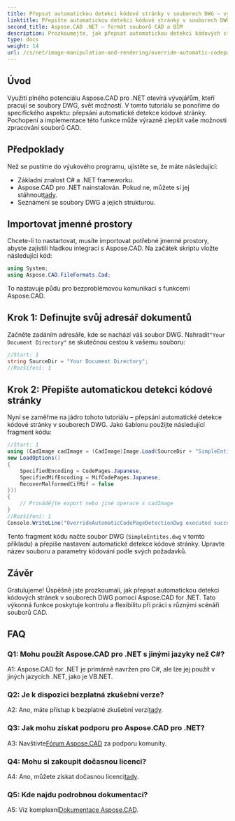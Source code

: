 ```yaml
---
title: Přepsat automatickou detekci kódové stránky v souborech DWG – výukový program Aspose.CAD
linktitle: Přepište automatickou detekci kódové stránky v souborech DWG
second_title: Aspose.CAD .NET – formát souborů CAD a BIM
description: Prozkoumejte, jak přepsat automatickou detekci kódových stránek v souborech DWG pomocí Aspose.CAD for .NET. Vylepšete své možnosti zpracování souborů CAD bez námahy.
type: docs
weight: 14
url: /cs/net/image-manipulation-and-rendering/override-automatic-codepage-detection-in-dwg/
---
```

## Úvod

Využití plného potenciálu Aspose.CAD pro .NET otevírá vývojářům, kteří pracují se soubory DWG, svět možností. V tomto tutoriálu se ponoříme do specifického aspektu: přepsání automatické detekce kódové stránky. Pochopení a implementace této funkce může výrazně zlepšit vaše možnosti zpracování souborů CAD.

## Předpoklady

Než se pustíme do výukového programu, ujistěte se, že máte následující:

- Základní znalost C# a .NET frameworku.
-  Aspose.CAD pro .NET nainstalován. Pokud ne, můžete si jej stáhnout[tady](https://releases.aspose.com/cad/net/).
- Seznámení se soubory DWG a jejich strukturou.

## Importovat jmenné prostory

Chcete-li to nastartovat, musíte importovat potřebné jmenné prostory, abyste zajistili hladkou integraci s Aspose.CAD. Na začátek skriptu vložte následující kód:

```csharp
using System;
using Aspose.CAD.FileFormats.Cad;
```

To nastavuje půdu pro bezproblémovou komunikaci s funkcemi Aspose.CAD.

## Krok 1: Definujte svůj adresář dokumentů

 Začněte zadáním adresáře, kde se nachází váš soubor DWG. Nahradit`"Your Document Directory"` se skutečnou cestou k vašemu souboru:

```csharp
//Start: 1
string SourceDir = "Your Document Directory";
//Rozšíření: 1
```

## Krok 2: Přepište automatickou detekci kódové stránky

Nyní se zaměřme na jádro tohoto tutoriálu – přepsání automatické detekce kódové stránky v souborech DWG. Jako šablonu použijte následující fragment kódu:

```csharp
//Start: 1
using (CadImage cadImage = (CadImage)Image.Load(SourceDir + "SimpleEntites.dwg",
new LoadOptions()
{
	SpecifiedEncoding = CodePages.Japanese,
	SpecifiedMifEncoding = MifCodePages.Japanese,
	RecoverMalformedCifMif = false
}))
{
	// Provádějte export nebo jiné operace s cadImage
}
//Rozšíření: 1
Console.WriteLine("OverrideAutomaticCodePageDetectionDwg executed successfully");
```

Tento fragment kódu načte soubor DWG (`SimpleEntites.dwg` v tomto příkladu) a přepíše nastavení automatické detekce kódové stránky. Upravte název souboru a parametry kódování podle svých požadavků.

## Závěr

Gratulujeme! Úspěšně jste prozkoumali, jak přepsat automatickou detekci kódových stránek v souborech DWG pomocí Aspose.CAD for .NET. Tato výkonná funkce poskytuje kontrolu a flexibilitu při práci s různými scénáři souborů CAD.

## FAQ

### Q1: Mohu použít Aspose.CAD pro .NET s jinými jazyky než C#?

A1: Aspose.CAD for .NET je primárně navržen pro C#, ale lze jej použít v jiných jazycích .NET, jako je VB.NET.

### Q2: Je k dispozici bezplatná zkušební verze?

 A2: Ano, máte přístup k bezplatné zkušební verzi[tady](https://releases.aspose.com/).

### Q3: Jak mohu získat podporu pro Aspose.CAD pro .NET?

 A3: Navštivte[Fórum Aspose.CAD](https://forum.aspose.com/c/cad/19) za podporu komunity.

### Q4: Mohu si zakoupit dočasnou licenci?

 A4: Ano, můžete získat dočasnou licenci[tady](https://purchase.aspose.com/temporary-license/).

### Q5: Kde najdu podrobnou dokumentaci?

 A5: Viz komplexní[Dokumentace Aspose.CAD](https://reference.aspose.com/cad/net/).